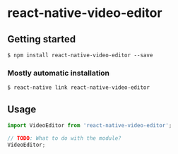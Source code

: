 # react-native-video-editor

## Getting started

`$ npm install react-native-video-editor --save`

### Mostly automatic installation

`$ react-native link react-native-video-editor`

## Usage
```javascript
import VideoEditor from 'react-native-video-editor';

// TODO: What to do with the module?
VideoEditor;
```
